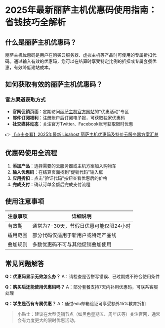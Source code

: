 # 2025年最新丽萨主机优惠码使用指南：省钱技巧全解析

## 什么是丽萨主机优惠码？

丽萨主机优惠码是用户在购买云服务器、虚拟主机等产品时可使用的专属折扣代码。通过输入有效的优惠码，您可以在结算时享受特定比例的折扣或专属套餐优惠，有效降低建站成本。

## 如何获取有效的丽萨主机优惠码？

### 官方渠道获取方式
- **官网促销页面**：定期访问[丽萨主机官方网站](https://bit.ly/lisazhuji)的"优惠活动"专区
- **邮件订阅福利**：注册账户后订阅电子报，可获取独家优惠码
- **社交媒体动态**：关注官方Twitter、Facebook账号获取限时优惠

👉 [【点击查看】2025年最新 Lisahost 丽萨主机优惠码及特价云服务器方案汇总](https://bit.ly/lisazhuji)

## 优惠码使用全流程

1. **添加产品**：选择需要的云服务器或主机方案加入购物车
2. **输入优惠码**：在结算页面找到"促销代码"输入框
3. **应用折扣**：点击"验证代码"按钮查看优惠后的价格
4. **完成支付**：确认订单金额后完成支付流程

## 使用注意事项

| 注意事项 | 详细说明 |
|---------|---------|
| 有效期 | 通常为7-30天，节假日优惠可能仅限24小时 |
| 适用范围 | 部分代码仅适用于新用户或特定产品线 |
| 叠加规则 | 多数优惠码不可与其他促销叠加使用 |

## 常见问题解答

**Q：优惠码显示无效怎么办？**
A：请检查是否拼写错误、已过期或不符合使用条件

**Q：购买后还能使用优惠码吗？**
A：部分套餐支持7天内补用优惠码，可联系客服处理

**Q：学生是否有专属优惠？**
A：通过edu邮箱验证可享受额外15%教育折扣

> 小贴士：建议在大型促销节点（如黑色星期五、周年庆等）关注官网，通常会有力度更大的限时优惠活动。